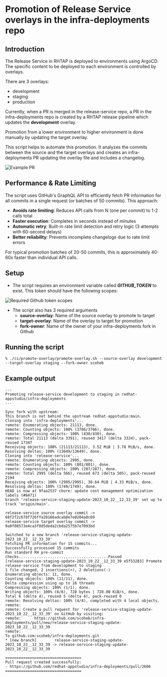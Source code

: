 
# Promotion of Release Service overlays in the infra-deployments repo

## Introduction

The Release Service in RHTAP is deployed to environments using ArgoCD. The specific content to be deployed to each environment is controlled by overlays.

There are 3 overlays:
- development
- staging
- production

Currently, when a PR is merged in the release-service repo, a PR in the infra-deployments repo is created by a RHTAP release pipeline which updates the **development** overlay. 

Promotion from a lower environment to higher environment is done manually by updating the target overlay.

This script helps to automate this promotion. It analyzes the commits between the source and the target overlays and creates an infra-deployments PR updating the overlay file and includes a changelog.

![Example PR](infra-pr.png)

## Performance & Rate Limiting

The script uses GitHub's GraphQL API to efficiently fetch PR information for all commits in a single request (or batches of 50 commits). This approach:

- **Avoids rate limiting**: Reduces API calls from N (one per commit) to 1-2 calls total
- **Faster execution**: Completes in seconds instead of minutes
- **Automatic retry**: Built-in rate limit detection and retry logic (3 attempts with 60-second delays)
- **Better reliability**: Prevents incomplete changelogs due to rate limit errors

For typical promotion batches of 20-50 commits, this is approximately 40-60x faster than individual API calls.

## Setup

* The script requires an environment variable called _**GITHUB_TOKEN**_ to exist. This token should have the following scopes:

![Required Github token scopes](github-token-scopes.png)

* The script also has 3 required arguments
  * **source-overlay**: Name of the source overlay to promote to target
  * **target-overlay**: Name of the overlay to target for promotion
  * **fork-owner**: Name of the owner of your infra-deployments fork in Github

## Running the script

```
% ./ci/promote-overlay/promote-overlay.sh --source-overlay development  --target-overlay staging --fork-owner scoheb
```

## Example output
```
---
Promoting release-service development to staging in redhat-appstudio/infra-deployments
---

Sync fork with upstream:
This branch is not behind the upstream redhat-appstudio:main.
Cloning into 'infra-deployments'...
remote: Enumerating objects: 21113, done.
remote: Counting objects: 100% (3766/3766), done.
remote: Compressing objects: 100% (430/430), done.
remote: Total 21113 (delta 3391), reused 3417 (delta 3324), pack-reused 17347
Receiving objects: 100% (21113/21113), 3.52 MiB | 3.78 MiB/s, done.
Resolving deltas: 100% (13649/13649), done.
Cloning into 'release-service'...
remote: Enumerating objects: 2995, done.
remote: Counting objects: 100% (801/801), done.
remote: Compressing objects: 100% (287/287), done.
remote: Total 2995 (delta 566), reused 673 (delta 505), pack-reused 2194
Receiving objects: 100% (2995/2995), 30.64 MiB | 4.33 MiB/s, done.
Resolving deltas: 100% (1749/1749), done.
HEAD is now at 9faa2537 chore: update cost management optimization labels (#8471)
branch 'release-service-staging-update-2023_10_22__12_33_39' set up to track 'origin/main'.

release-service source overlay commit -> 68f2f2c678f726ffa20166adcab8e7e0204a8c69
release-service target overlay commit -> 9a0f08573e4ca3f0d5deda2cbda2575b7e7093bd

Switched to a new branch 'release-service-staging-update-2023_10_22__12_33_39'
Fetching PR information for 15 commits...
Successfully processed 15 commits
Run standard RH pre-commit checks........................................Passed
[release-service-staging-update-2023_10_22__12_33_39 e5f53283] Promote release-service from development to staging
1 file changed, 2 insertions(+), 2 deletions(-)
Enumerating objects: 11, done.
Counting objects: 100% (11/11), done.
Delta compression using up to 16 threads
Compressing objects: 100% (1/1), done.
Writing objects: 100% (6/6), 728 bytes | 728.00 KiB/s, done.
Total 6 (delta 4), reused 5 (delta 4), pack-reused 0
remote: Resolving deltas: 100% (4/4), completed with 4 local objects.
remote:
remote: Create a pull request for 'release-service-staging-update-2023_10_22__12_33_39' on GitHub by visiting:
remote:      https://github.com/scoheb/infra-deployments/pull/new/release-service-staging-update-2023_10_22__12_33_39
remote:
To github.com:scoheb/infra-deployments.git
* [new branch]        release-service-staging-update-2023_10_22__12_33_39 -> release-service-staging-update-2023_10_22__12_33_39

==================================
Pull request created successfully:
- https://github.com/redhat-appstudio/infra-deployments/pull/2606
==================================
```